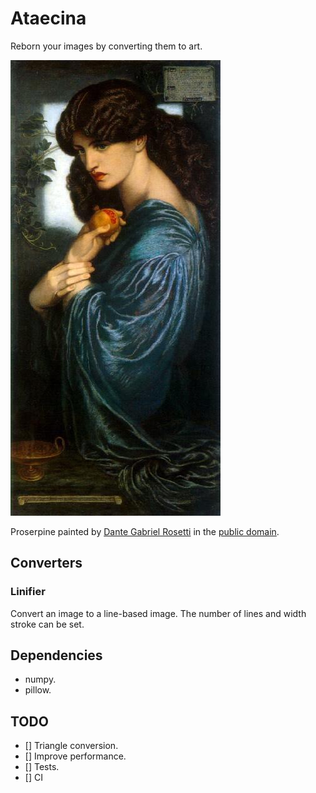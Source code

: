 # Ataecina

Reborn your images by converting them to art.

![Proserpine](resources/proserpine.jpeg)

Proserpine painted by
[Dante Gabriel Rosetti](https://en.wikipedia.org/wiki/Dante_Gabriel_Rossetti) in the
[public domain](https://commons.wikimedia.org/wiki/File:Dante_Gabriel_Rossetti_-_Proserpine_-_Google_Art_Project.jpg).


## Converters
### Linifier
Convert an image to a line-based image.
The number of lines and width stroke can be set.

## Dependencies
- numpy.
- pillow.

## TODO
- [] Triangle conversion.
- [] Improve performance.
- [] Tests.
- [] CI
